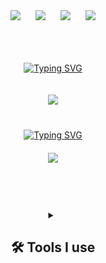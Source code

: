 <!------------------------>
<!-- Page views counter -->
<!------------------------>

<!--
<p align="center">
  <img style="margin: 10px" src="https://visitor-badge.glitch.me/badge?page_id=noamsiegel.noamsiegel&center_text=Number%20of%20Profile%20Views&color=green">
</p>
-->

<!------------------>
<!-- SOCIAL LINKS -->
<!------------------>

<p align="center">
  <a href="https://www.linkedin.com/in/noam-siegel/"><img style="margin: 10px" src="https://img.shields.io/badge/LinkedIn-0077B5?style=for-the-badge&message=Resume&logo=linkedin&logoColor=white&color=6cc644"></a>
  <a href="https://stackoverflow.com/users/11591960/noam-siegel"><img style="margin: 10px" src="https://img.shields.io/static/v1?style=for-the-badge&message=Stack+Overflow&color=6cc614&logo=Stack+Overflow&logoColor=FFFFFF&label="></a>
  <a href="https://medium.com/@noam-siegel"><img style="margin: 10px" src="https://img.shields.io/static/v1?style=for-the-badge&message=Medium&color=6cc604&logo=Medium&logoColor=FFFFFF&label="></a>
  <a href="https://twitter.com/noamsiegel"><img style="margin: 10px" src="https://img.shields.io/static/v1?style=for-the-badge&message=Twitter&color=6cc644&logo=Twitter&logoColor=FFFFFF&label="></a>
</p>
<br>


<!---------------------->
<!-- THE OPENING HOOK -->
<!---------------------->

<p align="center">
  <a href="https://git.io/typing-svg"><img style="margin: 10px" src="https://readme-typing-svg.demolab.com?font=Arial+Code&size=32&duration=3000&repeat=false&pause=500&color=6cc644&center=true&vCenter=true&multiline=true&width=900&height=100&lines=My+work+speaks+for+itself.;Feel+free+to+ping+me!" alt="Typing SVG"/></a>
</p>

<!------------------>
<!-- GitHub Stats -->
<!------------------>

<div align="center">
  <img style="margin: 10px" src="https://streak-stats.demolab.com?user=noamsiegel&hide_border=true&date_format=M%20j%5B%2C%20Y%5D&background=00000000&stroke=6CC644&fire=6CC644&ring=6CC644&sideLabels=6CC644&currStreakNum=6CC644&sideNums=6CC644&currStreakLabel=6CC644" style="width:75%;" />
</div>

<!-- ![Anurag's GitHub stats](https://github-readme-stats.vercel.app/api?username=noamsiegel&show_icons=true&theme=transparent&text_color=6CC644&title_color=6CC644&border_color=00000000) -->


<!-- HID BC I DON"T LIKE IT
<div align="center">
  <img style="margin: 10px" src="https://github-readme-stats.vercel.app/api?username=noamsiegel&hide_border=true&show_icons=true&theme=transparent&hide_title=true&text_color=6cc644&text_bold=false&show_icons=true&ring_color=6cc644&layout=compact" width="80%" /></div>
-->

<br>

<!-------------------->
<!-- SPOTIFY PLAYER -->
<!-------------------->

<!-- Typerwriter Text -->
<div align="center">
  <a href="https://git.io/typing-svg">
  <img style="margin: 10px" src="https://readme-typing-svg.demolab.com?font=Arial+Code&size=32&duration=3000&repeat=false&pause=500&color=6cc644&center=true&vCenter=true&multiline=true&width=900&height=100&lines=If+the+music+is+playing,;I'm+enjoying+my+work." alt="Typing SVG" />
  </a>

<br>
  
<!-- Spotify Playing Widget -->
<!--<img style="margin: 10px" src="https://spotify-github-profile.vercel.app/api/view?uid=12122159562&cover_image=false&theme=default&show_offline=true&background_color=transparent&bar_color=6cc644&bar_color_cover=true" style="width:50%;" /> -->
<img style="margin: 10px" src="https://spotify-github-profile.kittinanx.com/api/view.svg?uid=12122159562&cover_image=false&theme=default&show_offline=true&background_color=transparent&interchange=false&bar_color_cover=false" style="width:70%;"/>
<!-- Things added:
- 80% width
- Transparent background
- GitHub Green Text
-->
</div>

<br><br>


<!-------------------->
<!---GITHUB STATS 2--->
<!--------------------

<div align="center">
  <img style="margin: 10px" src="https://github-readme-stats.vercel.app/api?username=noamsiegel&show_icons=true&theme=transparent&text_color=6CC644&hide_title=true&border_color=00000000&ring_color=6CC644" style="width:75%;" />
</div>

<!------------------->
<!-- TOOLS I USE -->
<!------------------->

<div align="center">
<details> 
  <summary>
    <h2>🛠️ Tools I use</h2>
  </summary>

<!--   <a href="https://git.io/typing-svg">
  <img style="margin: 10px" src="https://readme-typing-svg.demolab.com?font=Arial+Code&size=32&duration=3000&repeat=true&pause=2000&color=6cc644&center=true&vCenter=true&multiline=true&width=900&height=100&lines=The+tools+I+use:" alt="Typing SVG" />
</a>-->
 
 <table style="width:100%; border-collapse:collapse; border=none;">
  <tr>
    <!--- PROGRAMMING LANGUAGES --->
    <td align="center" valign="top" width="14%" style="border=none;">
      <div>
        <h3 style="text-align:center; color: #6cc644;">Programming Languages</h3><br>
        <p style="text-align:center;">
          <a href="https://www.rust-lang.org" target="_blank" rel="noreferrer"> <img style="margin: 10px" src="https://www.rust-lang.org/logos/rust-logo-512x512.png" alt="rust" width="50" height="50"/></a>
          <a href="https://www.python.org/" target="_blank" rel="noreferrer"><img style="margin: 10px" src="https://profilinator.rishav.dev/skills-assets/python-original.svg" alt="Python" height="50" /></a>
          <a href="https://golang.org" target="_blank" rel="noreferrer"> <img style="margin: 10px" src="https://raw.githubusercontent.com/devicons/devicon/master/icons/go/go-original.svg" alt="go" width="50" height="50"/></a>
          <a href="https://www.javascript.com/" target="_blank" rel="noreferrer"><img style="margin: 10px" src="https://profilinator.rishav.dev/skills-assets/javascript-original.svg" alt="JavaScript" height="50" /></a>
          <a href="https://www.typescriptlang.org/" target="_blank" rel="noreferrer"><img style="margin: 10px" src="https://profilinator.rishav.dev/skills-assets/typescript-original.svg" alt="TypeScript" height="50" /></a>
          <a href="https://www.cplusplus.com/" target="_blank" rel="noreferrer"><img style="margin: 10px" src="https://profilinator.rishav.dev/skills-assets/cplusplus-original.svg" alt="C++" height="50" /></a> 
          <a href="https://www.r-project.org/" target="_blank" rel="noreferrer"><img style="margin: 10px" src="https://profilinator.rishav.dev/skills-assets/r.svg" alt="R" height="50" /></a> 
          <a href="https://www.php.net/" target="_blank" rel="noreferrer"><img style="margin: 10px" src="https://profilinator.rishav.dev/skills-assets/php-original.svg" alt="PHP" height="50" /></a> 
          <a href="https://www.java.com/" target="_blank" rel="noreferrer"><img style="margin: 10px" src="https://profilinator.rishav.dev/skills-assets/java-original-wordmark.svg" alt="Java" height="50" /></a>
          <a href="https://developer.apple.com/swift/" target="_blank" rel="noreferrer"> <img style="margin: 10px" src="https://raw.githubusercontent.com/devicons/devicon/master/icons/swift/swift-original.svg" alt="swift" width="50" height="50"/></a>
        </p>
      </div>
    </td>
    <!--- FRONT END DEVELOPMENT --->
    <td align="center" valign="top" width="14%" style="border-none;">
      <div>
        <h3 style="text-align:center;">Frontend Development</h3><br>
          <p style="text-align:center;">
            <a href="https://en.wikipedia.org/wiki/HTML5" target="_blank" rel="noreferrer"><img style="margin: 10px" src="https://profilinator.rishav.dev/skills-assets/html5-original-wordmark.svg" alt="HTML5" height="50" /></a>
            <a href="https://www.w3schools.com/css/" target="_blank" rel="noreferrer"> <img style="margin: 10px" src="https://raw.githubusercontent.com/devicons/devicon/master/icons/css3/css3-original-wordmark.svg" alt="css3" width="50" height="50"/></a>
            <a href="https://svelte.dev" target="_blank" rel="noreferrer"> <img style="margin: 10px" src="https://upload.wikimedia.org/wikipedia/commons/1/1b/Svelte_Logo.svg" alt="svelte" width="50" height="50"/></a>
            <a href="https://vuejs.org/" target="_blank" rel="noreferrer"> <img style="margin: 10px" src="https://raw.githubusercontent.com/devicons/devicon/master/icons/vuejs/vuejs-original-wordmark.svg" alt="vuejs" width="50" height="50"/></a>
            <a href="https://flutter.dev/" target="_blank" rel="noreferrer"><img style="margin: 10px" src="https://profilinator.rishav.dev/skills-assets/flutterio-icon.svg" alt="Flutter" height="50" /></a> 
            <a href="https://angular.io" target="_blank" rel="noreferrer"> <img style="margin: 10px" src="https://angular.io/assets/images/logos/angular/angular.svg" alt="angular" width="50" height="50"/></a>
            <a href="https://wordpress.com/" target="_blank" rel="noreferrer"><img style="margin: 10px" src="https://profilinator.rishav.dev/skills-assets/wordpress.png" alt="WordPress" height="50" /></a> 
            <a href="https://mui.com/" target="_blank" rel="noreferrer"><img style="margin: 10px" src="https://profilinator.rishav.dev/skills-assets/mui.png" alt="Material UI" height="50" /></a> 
        </p>
      </div>
    </td>
    <!--- DATABASE MANAGEMENT --->
    <td align="center" valign="top" width="14%" style="border=none;">
      <div>
        <h3 style="text-align:center; color: #6cc644;">Database Management</h3><br>
        <p style="text-align:center;">
          <a href="https://www.postgresql.org/" target="_blank" rel="noreferrer"><img style="margin: 10px" src="https://profilinator.rishav.dev/skills-assets/postgresql-original-wordmark.svg" alt="PostgreSQL" height="50" /></a>
          <a href="https://www.mysql.com/" target="_blank" rel="noreferrer"> <img style="margin: 10px" src="https://raw.githubusercontent.com/devicons/devicon/master/icons/mysql/mysql-original-wordmark.svg" alt="mysql" width="50" height="50"/></a>
          <a href="https://mariadb.org/" target="_blank" rel="noreferrer"><img style="margin: 10px" src="https://profilinator.rishav.dev/skills-assets/mariadb.png" alt="Maria DB" height="50" /></a>
          <a href="https://graphql.org/" target="_blank" rel="noreferrer"><img style="margin: 10px" src="https://profilinator.rishav.dev/skills-assets/graphql.png" alt="GraphQL" height="50" /></a>
          <a href="https://www.mongodb.com/" target="_blank" rel="noreferrer"> <img style="margin: 10px" src="https://raw.githubusercontent.com/devicons/devicon/master/icons/mongodb/mongodb-original-wordmark.svg" alt="mongodb" width="50" height="50"/></a>
          <a href="https://redis.io" target="_blank" rel="noreferrer"> <img style="margin: 10px" src="https://raw.githubusercontent.com/devicons/devicon/master/icons/redis/redis-original-wordmark.svg" alt="redis" width="50" height="50"/></a>
          <a href="https://firebase.google.com/" target="_blank" rel="noreferrer"> <img style="margin: 10px" src="https://www.vectorlogo.zone/logos/firebase/firebase-icon.svg" alt="firebase" width="50" height="50"/></a>
          <a href="https://jquery.com/" target="_blank" rel="noreferrer"><img style="margin: 10px" src="https://profilinator.rishav.dev/skills-assets/jquery.png" alt="jQuery" height="50" /></a>
          <a href="https://www.cockroachlabs.com/product/cockroachdb/" target="_blank" rel="noreferrer"> <img style="margin: 10px" src="https://cdn.worldvectorlogo.com/logos/cockroachdb.svg" alt="cockroachdb" width="50" height="50"/></a>
        </p>
      </div>
    </td>
    <!--- DEV OPS --->
    <td align="center" valign="top" width="14%" style="border=none;">
      <div>
        <h3 style="text-align:center; color: #6cc644;">Dev Ops</h3><br>
        <p style="text-align:center;">
          <a href="https://aws.amazon.com" target="_blank" rel="noreferrer"> <img style="margin: 10px" src="https://upload.wikimedia.org/wikipedia/commons/thumb/9/93/Amazon_Web_Services_Logo.svg/2560px-Amazon_Web_Services_Logo.svg.png" alt="azure" width="50" height="50"/></a>
          <a href="https://azure.microsoft.com/en-in/" target="_blank" rel="noreferrer"> <img style="margin: 10px" src="https://www.vectorlogo.zone/logos/microsoft_azure/microsoft_azure-icon.svg" alt="azure" width="50" height="50"/></a>
          <a href="https://cloud.google.com/" target="_blank" rel="noreferrer"><img style="margin: 10px" src="https://profilinator.rishav.dev/skills-assets/google_cloud-icon.svg" alt="GCP" height="50" /></a>
          <a href="https://www.docker.com/" target="_blank" rel="noreferrer"><img style="margin: 10px" src="https://profilinator.rishav.dev/skills-assets/docker-original-wordmark.svg" alt="Docker" height="50" /></a>
          <a href="https://github.com/" target="_blank" rel="noreferrer"><img style="margin: 10px" src="https://profilinator.rishav.dev/skills-assets/git-scm-icon.svg" alt="Git" height="50" /></a> 
          <a href="https://www.electronjs.org/" target="_blank" rel="noreferrer"><img style="margin: 10px" src="https://profilinator.rishav.dev/skills-assets/electron-original.svg" alt="Electron" height="50" /></a> 
          <a href="https://www.salesforce.com/in/" target="_blank" rel="noreferrer"><img style="margin: 10px" src="https://profilinator.rishav.dev/skills-assets/salesforce.png" alt="Salesforce" height="50" /></a>
          <a href="https://kubernetes.io" target="_blank" rel="noreferrer"> <img style="margin: 10px" src="https://www.vectorlogo.zone/logos/kubernetes/kubernetes-icon.svg" alt="kubernetes" width="50" height="50"/></a>
        </p>
      </div>
    </td>
    <!--- MODILE APP DEVELOPMENT --->
    <td align="center" valign="top" width="14%" style="border=none;">
      <div>
        <h3 style="text-align:center; color: #6cc644;">Mobile App Development</h3><br>
        <p style="text-align:center;">
          <a href="https://tauri.app" target="_blank" rel="noreferrer"> <img style="margin: 10px" src="https://pbs.twimg.com/profile_images/1427375984475578389/jWzgho1b_400x400.png" alt="reactnative" width="50" height="50"/></a>
          <a href="https://dart.dev/" target="_blank" rel="noreferrer"><img style="margin: 10px" src="https://profilinator.rishav.dev/skills-assets/dartlang-icon.svg" alt="Dart" height="50" /></a> 
          <a href="https://flutter.dev" target="_blank" rel="noreferrer"> <img style="margin: 10px" src="https://www.vectorlogo.zone/logos/flutterio/flutterio-icon.svg" alt="flutter" width="50" height="50"/></a>
          <a href="https://developer.android.com" target="_blank" rel="noreferrer"> <img style="margin: 10px" src="https://raw.githubusercontent.com/devicons/devicon/master/icons/android/android-original-wordmark.svg" alt="android" width="50" height="50"/></a>
          <a href="https://reactnative.dev/" target="_blank" rel="noreferrer"> <img style="margin: 10px" src="https://reactnative.dev/img/header_logo.svg" alt="reactnative" width="50" height="50"/></a>
        </p>
      </div>
    </td>
    <!--- AI / ML --->
    <td align="center" valign="top" width="14%" style="border=none;">
      <div>
        <h3 style="text-align:center; color: #6cc644;">AI & ML<br><br><br>
        <p style="text-align:center;">
            <a href="https://www.langchain.com" target="_blank" rel="noreferrer"><img style="margin: 10px" src="https://miro.medium.com/v2/resize:fit:622/1*MVJZLfszGGNiJ-UFK4U31A.png" alt="TensorFlow" height="50" /></a> 
            <a href="https://www.llamaindex.ai" target="_blank" rel="noreferrer"><img style="margin: 10px" src="https://cdn.bap-software.net/2024/05/27174818/LlamaIndex-e1716781781228.png" alt="TensorFlow" height="50" /></a> 
            <a href="https://www.tensorflow.org/" target="_blank" rel="noreferrer"><img style="margin: 10px" src="https://profilinator.rishav.dev/skills-assets/tensorflow-icon.svg" alt="TensorFlow" height="50" /></a> 
            <a href="https://pytorch.org/" target="_blank" rel="noreferrer"> <img style="margin: 10px" src="https://www.vectorlogo.zone/logos/pytorch/pytorch-icon.svg" alt="pytorch" width="50" height="50"/></a>
            <a href="https://scikit-learn.org/" target="_blank" rel="noreferrer"> <img style="margin: 10px" src="https://upload.wikimedia.org/wikipedia/commons/0/05/Scikit_learn_logo_small.svg" alt="scikit_learn" width="50" height="50"/></a>
        </p>
      </div>
    </td>
  </tr>
</table>
</details>
